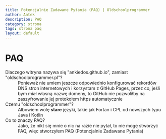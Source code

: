 ```yaml
---
title: Potencjalnie Zadawane Pytania (PAQ) | Oldschoolprogrammer
author: Antek
description: PAQ
category: strona
tags: strona paq
layout: default
---
```


# PAQ
<dl>
    <dt>Dlaczego witryna nazywa się "ankiedos.github.io", zamiast "oldschoolprogrammer.pl"?</dt>
    <dd>Ponieważ nie umiem jeszcze odpowiednio konfigurować rekordów DNS stron internetowych i korzystam z GitHub Pages, przez co, jeśli bym miał własną nazwę domeny, to GitHub nie pozwoliłby na zaszyfrowanie jej protokołem https automatycznie</dd>
    <dt>Czemu "oldschoolprogrammer"?</dt>
    <dd>Albowiem wolę <strong>stare</strong> języki, takie jak Fortan i CPL od nowszych typu Java i Kotlin</dd>
    <dt>Co to znaczy PAQ?</dt>
    <dd>Jako, że nikt się mnie o nic na razie nie pytał, to nie mogę stworzyć FAQ, więc stworzyłem PAQ (Potencjalnie Zadawane Pytania)</dd>
</dl>
